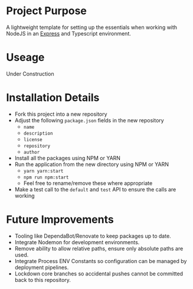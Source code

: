# Project Purpose

A lightweight template for setting up the essentials when working with NodeJS in an [Express](https://www.npmjs.com/package/express) and Typescript environment.

# Useage

Under Construction

# Installation Details

- Fork this project into a new repository
- Adjust the following `package.json` fields in the new repository
    - `name`
    - `description`
    - `license`
    - `repository`
    - `author`
- Install all the packages using NPM or YARN
- Run the application from the new directory using NPM or YARN
    - `yarn yarn:start`
    - `npm run npm:start`
    - Feel free to rename/remove these where appropriate
- Make a test call to the `default` and `test` API to ensure the calls are working

# Future Improvements

- Tooling like DependaBot/Renovate to keep packages up to date.
- Integrate Nodemon for development environments.
- Remove ability to allow relative paths, ensure only absolute paths are used.
- Integrate Process ENV Constants so configuration can be managed by deployment pipelines.
- Lockdown core branches so accidental pushes cannot be committed back to this repository.
